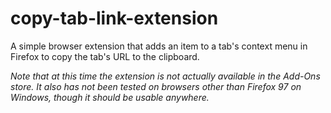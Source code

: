 # copy-tab-link-extension

A simple browser extension that adds an item to a tab's context menu in Firefox to copy the tab's URL to the clipboard.

_Note that at this time the extension is not actually available in the Add-Ons store. It also has not been tested on browsers other than Firefox 97 on Windows, though it should be usable anywhere._
